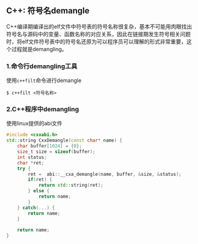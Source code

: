 ## C++: 符号名demangle

C++编译期编译出的elf文件中符号表的符号名称很复杂，基本不可能用肉眼找出符号名与源码中的变量、函数名称的对应关系，因此在链接期发生符号相关问题时，将elf文件符号表中的符号名还原为可以程序员可以理解的形式非常重要，这个过程就是demangling。

### 1.命令行demangling工具

使用`c++filt`命令进行demangle

```shell
$ c++filt <符号名称>
```

### 2.C++程序中demangling

使用linux提供的abi文件

```cpp
#include <cxxabi.h>
std::string CxxDemangle(const char* name) {  
    char buffer[1024] = {0};  
    size_t size = sizeof(buffer);  
    int status;  
    char *ret;
	try {
		ret =  abi::__cxa_demangle(name, buffer, &size, &status);
		if(ret) {  
			return std::string(ret);
		} else {  
			return name;
		}  
	} catch(...) {
		return name;
	}
 
	return name;
}  
```


